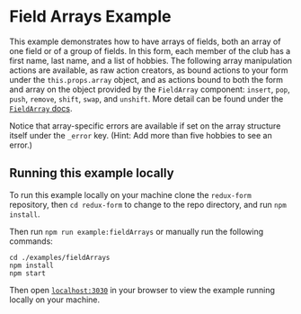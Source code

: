 # Field Arrays Example

This example demonstrates how to have arrays of fields, both an array of one
field or of a group of fields. In this form, each member of the club has a first
name, last name, and a list of hobbies. The following array manipulation actions
are available, as raw action creators, as bound actions to your form under the
`this.props.array` object, and as actions bound to both the form and array on
the object provided by the `FieldArray` component: `insert`, `pop`, `push`,
`remove`, `shift`, `swap`, and `unshift`. More detail can be found under the
[`FieldArray` docs](https://redux-form.com/8.1.0/docs/api/FieldArray.md).

Notice that array-specific errors are available if set on the array structure
itself under the `_error` key. (Hint: Add more than five hobbies to see an
error.)

## Running this example locally

To run this example locally on your machine clone the `redux-form` repository,
then `cd redux-form` to change to the repo directory, and run `npm install`.

Then run `npm run example:fieldArrays` or manually run the following commands:

```
cd ./examples/fieldArrays
npm install
npm start
```

Then open [`localhost:3030`](http://localhost:3030) in your browser to view the
example running locally on your machine.
